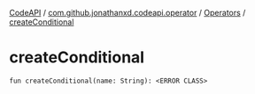 [CodeAPI](../../index.md) / [com.github.jonathanxd.codeapi.operator](../index.md) / [Operators](index.md) / [createConditional](.)

# createConditional

`fun createConditional(name: String): <ERROR CLASS>`